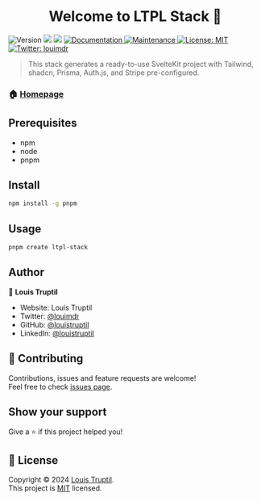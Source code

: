 <h1 align="center">Welcome to LTPL Stack 👋</h1>
<p>
  <img alt="Version" src="https://img.shields.io/badge/version-1.0.6-blue.svg?cacheSeconds=2592000" />
  <img src="https://img.shields.io/badge/npm-%3E%3D5.5.0-blue.svg" />
  <img src="https://img.shields.io/badge/node-%3E%3D9.3.0-blue.svg" />
  <a href="https://github.com/kefranabg/readme-md-generator#readme" target="_blank">
    <img alt="Documentation" src="https://img.shields.io/badge/documentation-yes-brightgreen.svg" />
  </a>
  <a href="https://github.com/kefranabg/readme-md-generator/graphs/commit-activity" target="_blank">
    <img alt="Maintenance" src="https://img.shields.io/badge/Maintained%3F-yes-green.svg" />
  </a>
  <a href="https://github.com/louistruptil/LTPL-stack/blob/main/LICENSE" target="_blank">
    <img alt="License: MIT" src="https://github.com/louistruptil/LTPL-stack/blob/main/LICENSE" />
  </a>
  <a href="https://twitter.com/louismdr" target="_blank">
    <img alt="Twitter: louimdr" src="https://img.shields.io/twitter/follow/louimdr.svg?style=social" />
  </a>
</p>

> This stack generates a ready-to-use SvelteKit project with Tailwind, shadcn, Prisma, Auth.js, and Stripe pre-configured.

### 🏠 [Homepage](https://github.com/louistruptil/LTPL-stack)

## Prerequisites

- npm
- node
- pnpm

## Install

```sh
npm install -g pnpm
```

## Usage

```sh
pnpm create ltpl-stack
```

## Author

👤 **Louis Truptil**

* Website: Louis Truptil
* Twitter: [@louimdr](https://twitter.com/louimdr)
* GitHub: [@louistruptil](https://github.com/louistruptil)
* LinkedIn: [@louistruptil](https://linkedin.com/in/louistruptil)

## 🤝 Contributing

Contributions, issues and feature requests are welcome!<br />Feel free to check [issues page](https://github.com/louistruptil/LTPL-stack/issues).

## Show your support

Give a ⭐️ if this project helped you!

## 📝 License

Copyright © 2024 [Louis Truptil](https://github.com/louistruptil).<br />
This project is [MIT](https://github.com/louistruptil/LTPL-stack/blob/main/LICENSE) licensed.
